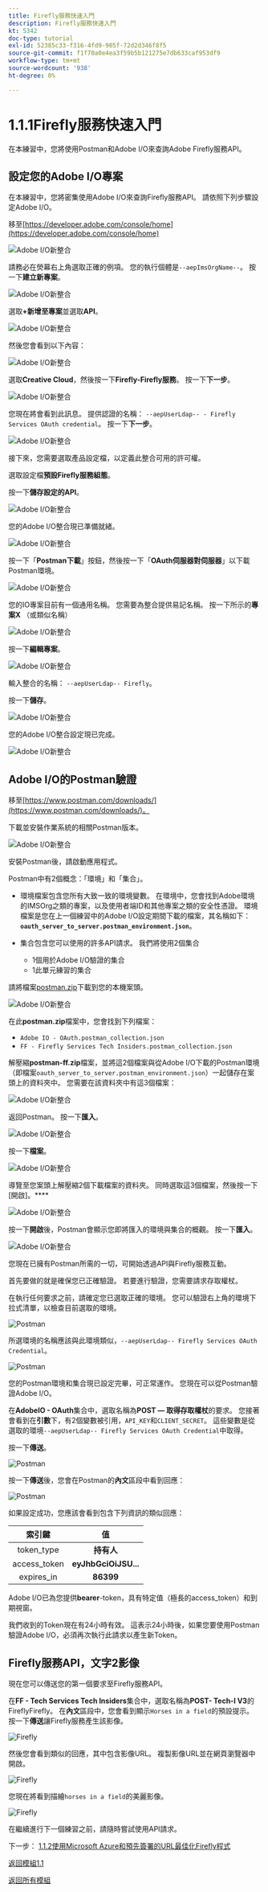```yaml
---
title: Firefly服務快速入門
description: Firefly服務快速入門
kt: 5342
doc-type: tutorial
exl-id: 52385c33-f316-4fd9-905f-72d2d346f8f5
source-git-commit: f1f70a0e4ea3f59b5b121275e7db633caf953df9
workflow-type: tm+mt
source-wordcount: '938'
ht-degree: 0%

---
```


# 1.1.1Firefly服務快速入門

在本練習中，您將使用Postman和Adobe I/O來查詢Adobe Firefly服務API。

## 設定您的Adobe I/O專案

在本練習中，您將密集使用Adobe I/O來查詢Firefly服務API。 請依照下列步驟設定Adobe I/O。

移至[https://developer.adobe.com/console/home](https://developer.adobe.com/console/home)

![Adobe I/O新整合](./images/iohome.png)

請務必在熒幕右上角選取正確的例項。 您的執行個體是`--aepImsOrgName--`。 按一下&#x200B;**建立新專案**。

![Adobe I/O新整合](./images/iocomp.png)

選取&#x200B;**+新增至專案**&#x200B;並選取&#x200B;**API**。

![Adobe I/O新整合](./images/adobe_io_access_api.png)

然後您會看到以下內容：

![Adobe I/O新整合](./images/api1.png)

選取&#x200B;**Creative Cloud**，然後按一下&#x200B;**Firefly-Firefly服務**。 按一下&#x200B;**下一步**。

![Adobe I/O新整合](./images/api3.png)

您現在將會看到此訊息。 提供認證的名稱： `--aepUserLdap-- - Firefly Services OAuth credential`。 按一下&#x200B;**下一步**。

![Adobe I/O新整合](./images/api4.png)

接下來，您需要選取產品設定檔，以定義此整合可用的許可權。

選取設定檔&#x200B;**預設Firefly服務組態**。

按一下&#x200B;**儲存設定的API**。

![Adobe I/O新整合](./images/api9.png)

您的Adobe I/O整合現已準備就緒。

![Adobe I/O新整合](./images/api11.png)

按一下「**Postman下載**」按鈕，然後按一下「**OAuth伺服器對伺服器**」以下載Postman環境。

![Adobe I/O新整合](./images/iopm.png)

您的IO專案目前有一個通用名稱。 您需要為整合提供易記名稱。 按一下所示的&#x200B;**專案X** （或類似名稱）

![Adobe I/O新整合](./images/api13.png)

按一下&#x200B;**編輯專案**。

![Adobe I/O新整合](./images/api14.png)

輸入整合的名稱： `--aepUserLdap-- Firefly`。

按一下&#x200B;**儲存**。

![Adobe I/O新整合](./images/api15.png)

您的Adobe I/O整合設定現已完成。

![Adobe I/O新整合](./images/api16.png)

## Adobe I/O的Postman驗證

移至[https://www.postman.com/downloads/](https://www.postman.com/downloads/)。

下載並安裝作業系統的相關Postman版本。

![Adobe I/O新整合](./images/getstarted.png)

安裝Postman後，請啟動應用程式。

Postman中有2個概念：「環境」和「集合」。

- 環境檔案包含您所有大致一致的環境變數。 在環境中，您會找到Adobe環境的IMSOrg之類的專案，以及使用者端ID和其他專案之類的安全性憑證。 環境檔案是您在上一個練習中的Adobe I/O設定期間下載的檔案，其名稱如下： **`oauth_server_to_server.postman_environment.json`**。

- 集合包含您可以使用的許多API請求。 我們將使用2個集合
   - 1個用於Adobe I/O驗證的集合
   - 1此單元練習的集合

請將檔案[postman.zip](./../../../assets/postman/postman-ff.zip)下載到您的本機案頭。

![Adobe I/O新整合](./images/pmfolder.png)

在此&#x200B;**postman.zip**&#x200B;檔案中，您會找到下列檔案：

- `Adobe IO - OAuth.postman_collection.json`
- `FF - Firefly Services Tech Insiders.postman_collection.json`

解壓縮&#x200B;**postman-ff.zip**&#x200B;檔案，並將這2個檔案與從Adobe I/O下載的Postman環境（即檔案`oauth_server_to_server.postman_environment.json`）一起儲存在案頭上的資料夾中。 您需要在該資料夾中有這3個檔案：

![Adobe I/O新整合](./images/pmfolder1.png)

返回Postman。 按一下&#x200B;**匯入**。

![Adobe I/O新整合](./images/postmanui.png)

按一下&#x200B;**檔案**。

![Adobe I/O新整合](./images/choosefiles.png)

導覽至您案頭上解壓縮2個下載檔案的資料夾。 同時選取這3個檔案，然後按一下[開啟]。****

![Adobe I/O新整合](./images/selectfiles.png)

按一下&#x200B;**開啟**&#x200B;後，Postman會顯示您即將匯入的環境與集合的概觀。 按一下&#x200B;**匯入**。

![Adobe I/O新整合](./images/impconfirm.png)

您現在已擁有Postman所需的一切，可開始透過API與Firefly服務互動。

首先要做的就是確保您已正確驗證。 若要進行驗證，您需要請求存取權杖。

在執行任何要求之前，請確定您已選取正確的環境。 您可以驗證右上角的環境下拉式清單，以檢查目前選取的環境。

![Postman](./images/envselemea1.png)

所選環境的名稱應該與此環境類似，`--aepUserLdap-- Firefly Services OAuth Credential`。

![Postman](./images/envselemea.png)

您的Postman環境和集合現已設定完畢，可正常運作。 您現在可以從Postman驗證Adobe I/O。

在&#x200B;**AdobeIO - OAuth**&#x200B;集合中，選取名稱為&#x200B;**POST — 取得存取權杖**&#x200B;的要求。 您接著會看到在&#x200B;**引數**&#x200B;下，有2個變數被引用，`API_KEY`和`CLIENT_SECRET`。 這些變數是從選取的環境`--aepUserLdap-- Firefly Services OAuth Credential`中取得。

按一下&#x200B;**傳送**。

![Postman](./images/ioauth.png)

按一下&#x200B;**傳送**&#x200B;後，您會在Postman的&#x200B;**內文**&#x200B;區段中看到回應：

![Postman](./images/ioauthresp.png)

如果設定成功，您應該會看到包含下列資訊的類似回應：

| 索引鍵 | 值 |
|:-------------:| :---------------:| 
| token_type | **持有人** |
| access_token | **eyJhbGciOiJSU...** |
| expires_in | **86399** |

Adobe I/O已為您提供&#x200B;**bearer**-token，具有特定值（極長的access_token）和到期視窗。

我們收到的Token現在有24小時有效。 這表示24小時後，如果您要使用Postman驗證Adobe I/O，必須再次執行此請求以產生新Token。

## Firefly服務API，文字2影像

現在您可以傳送您的第一個要求至Firefly服務API。

在&#x200B;**FF - Tech Services Tech Insiders**&#x200B;集合中，選取名稱為&#x200B;**POST- Tech-I V3**&#x200B;的FireflyFirefly。 在&#x200B;**內文**&#x200B;區段中，您會看到顯示`Horses in a field`的預設提示。 按一下&#x200B;**傳送**&#x200B;讓Firefly服務產生該影像。

![Firefly](./images/ff1.png)

然後您會看到類似的回應，其中包含影像URL。 複製影像URL並在網頁瀏覽器中開啟。

![Firefly](./images/ff2.png)

您現在將看到描繪`horses in a field`的美麗影像。

![Firefly](./images/ff3.png)

在繼續進行下一個練習之前，請隨時嘗試使用API請求。

下一步： [1.1.2使用Microsoft Azure和預先簽署的URL最佳化Firefly程式](./ex2.md)

[返回模組1.1](./firefly-services.md)

[返回所有模組](./../../../overview.md)
